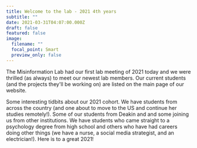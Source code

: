 ```yaml
---
title: Welcome to the lab - 2021 4th years
subtitle: ""
date: 2021-03-31T04:07:00.000Z
draft: false
featured: false
image:
  filename: ""
  focal_point: Smart
  preview_only: false
---
```

The Misinformation Lab had our first lab meeting of 2021 today and we were thrilled (as always) to meet our newest lab members. Our current students (and the projects they'll be working on) are listed on the main page of our website.

Some interesting tidbits about our 2021 cohort. We have students from across the country (and one about to move to the US and continue her studies remotely!). Some of our students from Deakin and and some joining us from other institutions. We have students who came straight to a psychology degree from high school and others who have had careers doing other things (we have a nurse, a social media strategist,  and an electrician!). Here is to a great 2021!
